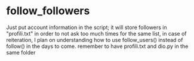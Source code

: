 # follow_followers



Just put account information in the script;
it will store followers in "profili.txt" in order to not ask too much times for the same list, in case of reiteration,
I plan on understanding how to use follow_users() instead of follow() in the days to come.
remember to have profili.txt and dio.py in the same folder
